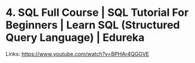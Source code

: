 # 4. SQL Full Course | SQL Tutorial For Beginners | Learn SQL (Structured Query Language) | Edureka

Links: https://www.youtube.com/watch?v=BPHAr4QGGVE